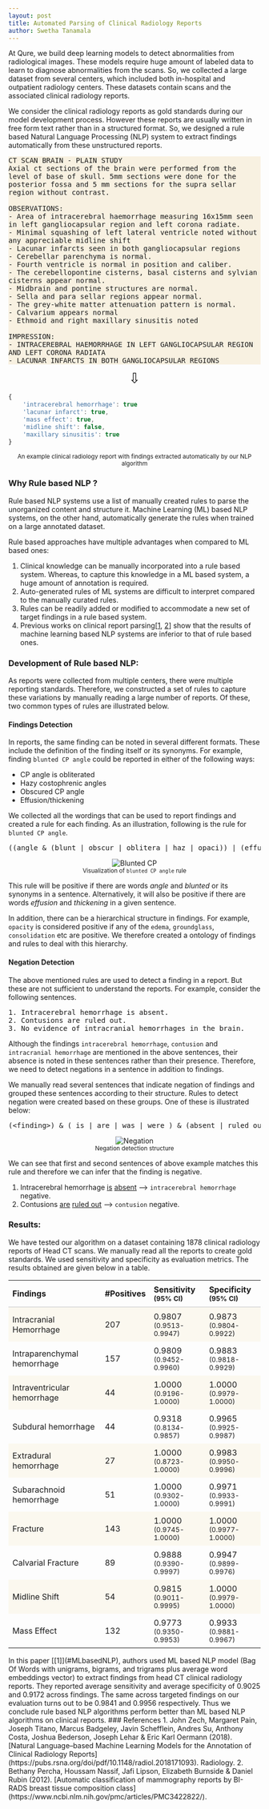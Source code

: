 ```yaml
---
layout: post
title: Automated Parsing of Clinical Radiology Reports
author: Swetha Tanamala
---
```


At Qure, we build deep learning models to detect abnormalities from radiological images. These models require huge amount of labeled data to learn to diagnose abnormalities from the scans. So, we collected a large dataset from several centers, which included both in-hospital and outpatient radiology centers. These datasets contain scans and the associated clinical radiology reports.

We consider the clinical radiology reports as gold standards during our model development process. However these reports are usually written in free form text rather than in a structured format. So, we designed a rule based Natural Language Processing (NLP) system to extract findings automatically from these unstructured reports.

<pre style="white-space: pre-wrap; background-color: rgba(240,222,182,0.4); margin-bottom: 0;">
CT SCAN BRAIN - PLAIN STUDY
Axial ct sections of the brain were performed from the level of base of skull. 5mm sections were done for the posterior fossa and 5 mm sections for the supra sellar region without contrast.

OBSERVATIONS: 
- Area of intracerebral haemorrhage measuring 16x15mm seen in left gangliocapsular region and left corona radiate.
- Minimal squashing of left lateral ventricle noted without any appreciable midline shift
- Lacunar infarcts seen in both gangliocapsular regions
- Cerebellar parenchyma is normal.
- Fourth ventricle is normal in position and caliber. 
- The cerebellopontine cisterns, basal cisterns and sylvian cisterns appear normal.
- Midbrain and pontine structures are normal.
- Sella and para sellar regions appear normal.
- The grey-white matter attenuation pattern is normal.
- Calvarium appears normal
- Ethmoid and right maxillary sinusitis noted

IMPRESSION:
- INTRACEREBRAL HAEMORRHAGE IN LEFT GANGLIOCAPSULAR REGION AND LEFT CORONA RADIATA 
- LACUNAR INFARCTS IN BOTH GANGLIOCAPSULAR REGIONS 
</pre>

<p align="center" style="font-size: 2em; margin: 10px 0;">&#8681;</p>

```js
{
    'intracerebral hemorrhage': true
    'lacunar infarct': true,
    'mass effect': true,
    'midline shift': false,
    'maxillary sinusitis': true
}
```
<p align="center"><small>An example clinical radiology report with findings extracted automatically by our NLP algorithm</small></p>

### Why Rule based NLP ?

Rule based NLP systems use a list of manually created rules to parse the unorganized content and structure it. Machine Learning (ML) based NLP systems, on the other hand, automatically generate the rules when trained on a large annotated dataset.

Rule based approaches have multiple advantages when compared to ML based ones:

1. Clinical knowledge can be manually incorporated into a rule based system. Whereas, to capture this knowledge in a ML based system, a huge amount of annotation is required.
2. Auto-generated rules of ML systems are difficult to interpret compared to the manually curated rules.
3. Rules can be readily added or modified to accommodate a new set of target findings in a rule based system.
4. Previous works on clinical report parsing[[1](#MLbasedNLP), [2](#RulebasedNLP)] show that the results of machine learning based NLP systems are inferior to that of rule based ones. 

### Development of Rule based NLP:
 As reports were collected from multiple centers, there were multiple reporting standards. Therefore, we constructed a set of rules to capture these variations by manually reading a large number of reports. Of these, two common types of rules are illustrated below.

#### Findings Detection
In reports, the same finding can be noted in several different formats. These include the definition of the finding itself or its synonyms. For example, finding `blunted CP angle` could be reported in either of the following ways:

- CP angle is obliterated
- Hazy costophrenic angles 
- Obscured CP angle
- Effusion/thickening

We collected all the wordings that can be used to report findings and created a rule for each finding. As an illustration, following is the rule for `blunted CP angle`.

<pre>((angle & (blunt | obscur | oblitera | haz | opaci)) | (effusio & thicken))</pre>

<p align="center">
    <img src="/assets/images/nlp/bluntedcp.png" alt="Blunted CP">
    <br>
    <small>Visualization of <code>blunted CP angle</code> rule</small>
</p>

This rule will be positive if there are words *angle* and *blunted* or its synonyms in a sentence. Alternatively, it will also be positive if there are words *effusion* and *thickening* in a given sentence. 

In addition, there can be a hierarchical structure in findings. For example, `opacity` is considered positive if any of the `edema`, `groundglass`, `consolidation` etc are positive.
We therefore created a ontology of findings and rules to deal with this hierarchy.



#### Negation Detection
The above mentioned rules are used to detect a finding in a report. But these are not sufficient to understand the reports. For example, consider the following sentences. 

<pre style="white-space: pre-wrap;">
1. Intracerebral hemorrhage is absent.
2. Contusions are ruled out.
3. No evidence of intracranial hemorrhages in the brain.
</pre> 

Although the findings `intracerebral hemorrhage`, `contusion` and `intracranial hemorrhage` are mentioned in the above sentences, their absence is noted in these sentences rather than their presence. Therefore, we need to detect negations in a sentence in addition to findings.

We manually read several sentences that indicate negation of findings and grouped these sentences according to their structure. Rules to detect negation were created based on these groups.
One of these is illustrated below:

<pre>
(&lt;finding&gt;) & ( is | are | was | were ) & (absent | ruled out | unlikely | negative)</pre>

<p align="center">
    <img src="/assets/images/nlp/negated_5.png" alt="Negation">
    <br>
    <small>Negation detection structure</small>
</p>

We can see that first and second sentences of above example matches this rule and therefore we can infer that the finding is negative.
1. Intracerebral hemorrhage <u>is</u> <u>absent</u> &#10230; `intracerebral hemorrhage` negative.
2. Contusions <u>are</u> <u>ruled out</u> &#10230; `contusion` negative.



### Results:
We have tested our algorithm on a dataset containing 1878 clinical radiology reports of Head CT scans. We manually read all the reports to create gold standards. We used sensitivity and specificity as evaluation metrics. The results obtained are given below in a table.
<style>
table {
    border-collapse: collapse;
    width: 100%;
}

td, th {
    text-align: left;
    padding: 8px;
}

tr:nth-child(even) {
    /*background-color: #f8f8f8;*/
    background-color: rgba(240,222,182,0.2);
}

div.highlight{
  margin-top: 0;
}

pre.highlight{
  background-color: white;
  border: 1px solid #000;
  margin-top: 0;
}

</style>
<table>
  <tr>
    <th style="border-bottom: 2px solid #ddd !important;">Findings</th>
    <th style="border-bottom: 2px solid #ddd !important;">#Positives</th>
    <th style="border-bottom: 2px solid #ddd !important;">Sensitivity <br><small>(95% CI)</small></th>
    <th style="border-bottom: 2px solid #ddd !important;">Specificity <br><small>(95% CI)</small></th>
  </tr>
  <tr>
    <td>Intracranial Hemorrhage</td>
    <td>207</td>
    <td>0.9807<br><small>(0.9513-0.9947)</small></td>
    <td>0.9873<br><small>(0.9804-0.9922)</small></td>
  </tr>
  <tr>
    <td>Intraparenchymal hemorrhage</td>
    <td>157</td>
    <td>0.9809<br><small>(0.9452-0.9960)</small></td>
    <td>0.9883<br><small>(0.9818-0.9929)</small></td>
  </tr>
  <tr>
    <td>Intraventricular hemorrhage</td>
    <td>44</td>
    <td>1.0000<br><small>(0.9196-1.0000)</small></td>
    <td>1.0000<br><small>(0.9979-1.0000)</small></td>
  </tr>
  <tr>
    <td>Subdural hemorrhage</td>
    <td>44</td>
    <td>0.9318<br><small>(0.8134-0.9857)</small></td>
    <td>0.9965<br><small>(0.9925-0.9987)</small></td>
  </tr>
  <tr>
    <td>Extradural hemorrhage</td>
    <td>27</td>
    <td>1.0000<br><small>(0.8723-1.0000)</small></td>
    <td>0.9983<br><small>(0.9950-0.9996)</small></td>
  </tr>
  <tr>
    <td>Subarachnoid hemorrhage</td>
    <td>51</td>
    <td>1.0000<br><small>(0.9302-1.0000)</small></td>
    <td>0.9971<br><small>(0.9933-0.9991)</small></td>
  </tr>
  <tr>
    <td>Fracture</td>
    <td>143</td>
    <td>1.0000<br><small>(0.9745-1.0000)</small></td>
    <td>1.0000<br><small>(0.9977-1.0000)</small></td>
  </tr>
  <tr>
    <td>Calvarial Fracture</td>
    <td>89</td>
    <td> 0.9888<br><small>(0.9390-0.9997)</small></td>
    <td>0.9947<br><small>(0.9899-0.9976)</small></td>
  </tr>
  <tr>
    <td>Midline Shift</td>
    <td>54</td>
    <td>0.9815<br><small>(0.9011-0.9995)</small></td>
    <td>1.0000<br><small>(0.9979-1.0000)</small></td>
  </tr>
  <tr>
    <td>Mass Effect</td>
    <td>132</td>
    <td>0.9773<br><small>(0.9350-0.9953)</small></td>
    <td>0.9933<br><small>(0.9881-0.9967)</small></td>
  </tr>
</table>
In this paper [[1]](#MLbasedNLP), authors used ML based NLP model (Bag Of Words with unigrams, bigrams, and trigrams plus average word embeddings vector) to extract findings from head CT clinical radiology reports. They reported average sensitivity and average specificity of 0.9025 and 0.9172 across findings. The same across targeted findings on our evaluation turns out to be 0.9841 and 0.9956 respectively. Thus we conclude rule based NLP algorithms perform better than ML based NLP algorithms on clinical reports.
### References
1. <a name='MLbasedNLP'></a>John Zech, Margaret Pain, Joseph Titano, Marcus Badgeley, Javin Schefflein, Andres Su, Anthony Costa, Joshua Bederson, Joseph Lehar & Eric Karl Oermann (2018). [Natural Language–based Machine Learning Models for the Annotation of Clinical Radiology Reports](https://pubs.rsna.org/doi/pdf/10.1148/radiol.2018171093). Radiology.
2. <a name='RulebasedNLP'></a>Bethany Percha, Houssam Nassif, Jafi Lipson, Elizabeth Burnside &  Daniel Rubin (2012). [Automatic classification of mammography reports by BI-RADS breast tissue composition class](https://www.ncbi.nlm.nih.gov/pmc/articles/PMC3422822/).